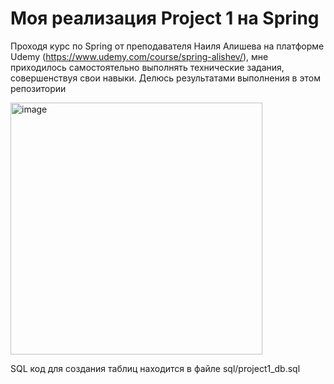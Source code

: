 # Моя реализация Project 1 на Spring

Проходя курс по Spring от преподавателя Наиля Алишева на платформе Udemy (https://www.udemy.com/course/spring-alishev/), мне приходилось самостоятельно выполнять технические задания, совершенствуя свои навыки. Делюсь результатами выполнения в этом репозитории

<img width="403" alt="image" src="https://user-images.githubusercontent.com/101993583/232074763-4714001b-cd90-47cd-93f4-5f92a0b785e5.png">

SQL код для создания таблиц находится в файле sql/project1_db.sql
